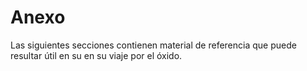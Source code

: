 # Anexo

Las siguientes secciones contienen material de referencia que puede resultar útil en su
en su viaje por el óxido.
